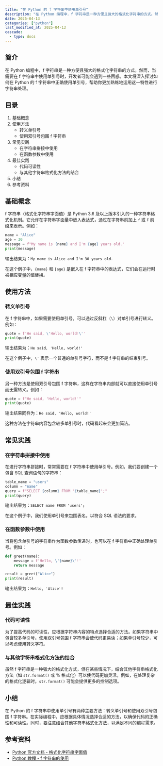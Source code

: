 ```yaml
---
title: "在 Python 的 f 字符串中使用单引号"
description: "在 Python 编程中，f 字符串是一种方便且强大的格式化字符串的方式。然而，当需要在 f 字符串中使用单引号时，开发者可能会遇到一些困惑。本文将深入探讨如何在 Python 的 f 字符串中正确使用单引号，帮助你更加熟练地运用这一特性进行字符串处理。"
date: 2025-04-13
categories: ["python"]
last_modified_at: 2025-04-13
cascade:
  - type: docs
---
```



## 简介
在 Python 编程中，f 字符串是一种方便且强大的格式化字符串的方式。然而，当需要在 f 字符串中使用单引号时，开发者可能会遇到一些困惑。本文将深入探讨如何在 Python 的 f 字符串中正确使用单引号，帮助你更加熟练地运用这一特性进行字符串处理。

<!-- more -->
## 目录
1. 基础概念
2. 使用方法
    - 转义单引号
    - 使用双引号包围 f 字符串
3. 常见实践
    - 在字符串拼接中使用
    - 在函数参数中使用
4. 最佳实践
    - 代码可读性
    - 与其他字符串格式化方法的结合
5. 小结
6. 参考资料

## 基础概念
f 字符串（格式化字符串字面值）是 Python 3.6 及以上版本引入的一种字符串格式化机制。它允许在字符串字面量中嵌入表达式，通过在字符串前加上 `f` 或 `F` 前缀来表示。例如：

```python
name = "Alice"
age = 30
message = f"My name is {name} and I'm {age} years old."
print(message)
```

输出结果为：`My name is Alice and I'm 30 years old.`

在这个例子中，`{name}` 和 `{age}` 是嵌入在 f 字符串中的表达式，它们会在运行时被相应变量的值替换。

## 使用方法
### 转义单引号
在 f 字符串中，如果需要使用单引号，可以通过反斜杠（`\`）对单引号进行转义。例如：

```python
quote = f'He said, \'Hello, world!\''
print(quote)
```

输出结果为：`He said, 'Hello, world!'`

在这个例子中，`\'` 表示一个普通的单引号字符，而不是 f 字符串的结束引号。

### 使用双引号包围 f 字符串
另一种方法是使用双引号包围 f 字符串，这样在字符串内部就可以直接使用单引号而无需转义。例如：

```python
quote = f"He said, 'Hello, world!'"
print(quote)
```

输出结果同样为：`He said, 'Hello, world!'`

这种方法在字符串内容包含较多单引号时，代码看起来会更加简洁。

## 常见实践
### 在字符串拼接中使用
在进行字符串拼接时，常常需要在 f 字符串中使用单引号。例如，我们要创建一个包含 SQL 查询语句的字符串：

```python
table_name = "users"
column = "name"
query = f"SELECT {column} FROM '{table_name}';"
print(query)
```

输出结果为：`SELECT name FROM 'users';`

在这个例子中，我们使用单引号来包围表名，以符合 SQL 语法的要求。

### 在函数参数中使用
当将包含单引号的字符串作为函数参数传递时，也可以在 f 字符串中正确处理单引号。例如：

```python
def greet(name):
    message = f'Hello, \'{name}\'!'
    return message

result = greet("Alice")
print(result)
```

输出结果为：`Hello, 'Alice'!`

## 最佳实践
### 代码可读性
为了提高代码的可读性，应根据字符串内容的特点选择合适的方法。如果字符串中包含较多单引号，使用双引号包围 f 字符串会使代码更易读；如果单引号较少，可以考虑使用转义字符。

### 与其他字符串格式化方法的结合
虽然 f 字符串是一种强大的格式化方式，但在某些情况下，结合其他字符串格式化方法（如 `str.format()` 或 % 格式化）可以使代码更加灵活。例如，在处理复杂的格式化逻辑时，`str.format()` 可能会提供更多的控制选项。

## 小结
在 Python 的 f 字符串中使用单引号有两种主要方法：转义单引号和使用双引号包围 f 字符串。在实际编程中，应根据具体情况选择合适的方法，以确保代码的正确性和可读性。同时，要注意结合其他字符串格式化方法，以满足不同的编程需求。

## 参考资料
- [Python 官方文档 - 格式化字符串字面值](https://docs.python.org/3/reference/lexical_analysis.html#f-strings)
- [Python 教程 - f 字符串的使用](https://www.python.org/dev/peps/pep-0498/)